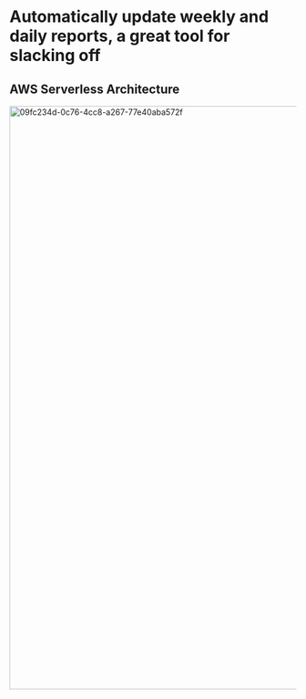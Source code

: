 # Automatically update weekly and daily reports, a great tool for slacking off
## AWS Serverless Architecture

<img width="1536" height="1024" alt="09fc234d-0c76-4cc8-a267-77e40aba572f" src="https://github.com/user-attachments/assets/3d7be28c-4913-438b-ae46-095edebe1d35" />
